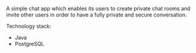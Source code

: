 A simple chat app which enables its users to create private chat rooms and invite other users in order to have a fully private and secure conversation.

Technology stack:
- Java
- PostgreSQL
